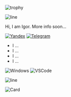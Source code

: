 ![trophy](https://github-profile-trophy.vercel.app/?username=yaxzo&theme=darkhub&no-bg=true&no-frame=true)

![line](https://capsule-render.vercel.app/api?type=rect&color=gradient&height=1)

Hi, I am Igor. More info soon...

[telegram-news-badge]: https://img.shields.io/badge/Sophia%20News-Telegram-blue?style=flat&logo=Telegram
[telegram-news]: https://t.me/sophianews
[telegram-group]: https://t.me/sophia_chat
[telegram-group-badge]: https://img.shields.io/badge/Sophia%20Chat-Telegram-blue?style=flat&logo=Telegram
  
[![Yandex](https://img.shields.io/badge/-igrbdnr@gmail.com-F9DB60?style=flat-square&logo=Yandex&logoColor=FF3333)](mailto:igrbdnr@gmail.com)
[![Telegram](https://img.shields.io/badge/Telegram-blue?style=flat-square&logo=Telegram)](https://t.me/igbdnr)

* I ...
* I ...
* I ...
* I ... 


![Windows](https://img.shields.io/badge/Windows%2011-0078D6.svg?&style=for-the-badge&logo=windows%2011&logoColor=white)
![VSCode](https://img.shields.io/badge/visual%20studio%20code-007ACC.svg?&style=for-the-badge&logo=visual-studio-code&logoColor=white)

![line](https://capsule-render.vercel.app/api?type=rect&color=gradient&height=1)

![Card](https://github-readme-stats-git-masterrstaa-rickstaa.vercel.app/api?username=yaxzo&count_private=false&show_icons=true&bg_color=22272E&text_color=9F9F9F)

